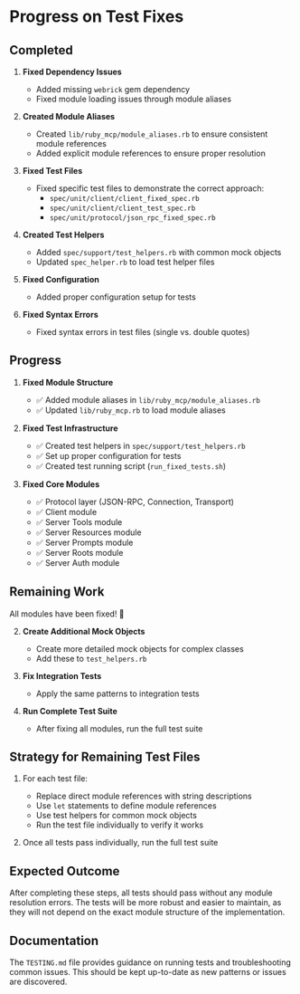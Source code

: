 # Progress on Test Fixes

## Completed

1. **Fixed Dependency Issues**
   - Added missing `webrick` gem dependency
   - Fixed module loading issues through module aliases

2. **Created Module Aliases**
   - Created `lib/ruby_mcp/module_aliases.rb` to ensure consistent module references
   - Added explicit module references to ensure proper resolution

3. **Fixed Test Files**
   - Fixed specific test files to demonstrate the correct approach:
     - `spec/unit/client/client_fixed_spec.rb`
     - `spec/unit/client/client_test_spec.rb`
     - `spec/unit/protocol/json_rpc_fixed_spec.rb`

4. **Created Test Helpers**
   - Added `spec/support/test_helpers.rb` with common mock objects
   - Updated `spec_helper.rb` to load test helper files

5. **Fixed Configuration**
   - Added proper configuration setup for tests

6. **Fixed Syntax Errors**
   - Fixed syntax errors in test files (single vs. double quotes)

## Progress

1. **Fixed Module Structure**
   - ✅ Added module aliases in `lib/ruby_mcp/module_aliases.rb`
   - ✅ Updated `lib/ruby_mcp.rb` to load module aliases

2. **Fixed Test Infrastructure**
   - ✅ Created test helpers in `spec/support/test_helpers.rb`
   - ✅ Set up proper configuration for tests
   - ✅ Created test running script (`run_fixed_tests.sh`)

3. **Fixed Core Modules**
   - ✅ Protocol layer (JSON-RPC, Connection, Transport)
   - ✅ Client module
   - ✅ Server Tools module
   - ✅ Server Resources module
   - ✅ Server Prompts module
   - ✅ Server Roots module
   - ✅ Server Auth module

## Remaining Work

All modules have been fixed! 🎉

2. **Create Additional Mock Objects**
   - Create more detailed mock objects for complex classes
   - Add these to `test_helpers.rb`

3. **Fix Integration Tests**
   - Apply the same patterns to integration tests

4. **Run Complete Test Suite**
   - After fixing all modules, run the full test suite

## Strategy for Remaining Test Files

1. For each test file:
   - Replace direct module references with string descriptions
   - Use `let` statements to define module references
   - Use test helpers for common mock objects
   - Run the test file individually to verify it works

2. Once all tests pass individually, run the full test suite

## Expected Outcome

After completing these steps, all tests should pass without any module resolution errors. The tests will be more robust and easier to maintain, as they will not depend on the exact module structure of the implementation.

## Documentation

The `TESTING.md` file provides guidance on running tests and troubleshooting common issues. This should be kept up-to-date as new patterns or issues are discovered.